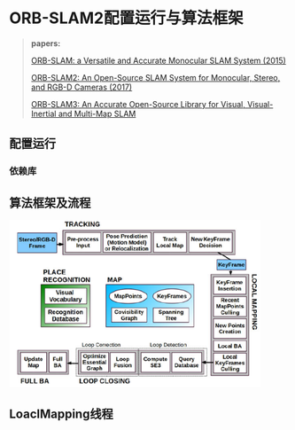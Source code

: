 # ORB-SLAM2配置运行与算法框架

> **papers:**
>
> [ORB-SLAM: a Versatile and Accurate Monocular SLAM System (2015)](./papers/ORB-SLAM.pdf)
>
> [ORB-SLAM2: An Open-Source SLAM System for Monocular, Stereo, and RGB-D Cameras (2017)](./papers/ORB-SLAM2.pdf)
>
> [ORB-SLAM3: An Accurate Open-Source Library for Visual, Visual-Inertial and Multi-Map SLAM](./papers/ORB-SLAM3.pdf)

## 配置运行

### 依赖库

## 算法框架及流程

<img src="assets/System threads and modules.png" alt="image-20240721175248683" style="zoom:80%;" />



## LoaclMapping线程


